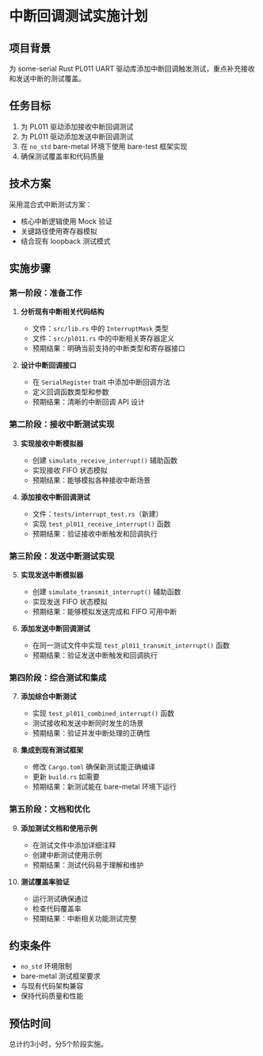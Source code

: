 # 中断回调测试实施计划

## 项目背景
为 some-serial Rust PL011 UART 驱动库添加中断回调触发测试，重点补充接收和发送中断的测试覆盖。

## 任务目标
1. 为 PL011 驱动添加接收中断回调测试
2. 为 PL011 驱动添加发送中断回调测试
3. 在 `no_std` bare-metal 环境下使用 bare-test 框架实现
4. 确保测试覆盖率和代码质量

## 技术方案
采用混合式中断测试方案：
- 核心中断逻辑使用 Mock 验证
- 关键路径使用寄存器模拟
- 结合现有 loopback 测试模式

## 实施步骤

### 第一阶段：准备工作
1. **分析现有中断相关代码结构**
   - 文件：`src/lib.rs` 中的 `InterruptMask` 类型
   - 文件：`src/pl011.rs` 中的中断相关寄存器定义
   - 预期结果：明确当前支持的中断类型和寄存器接口

2. **设计中断回调接口**
   - 在 `SerialRegister` trait 中添加中断回调方法
   - 定义回调函数类型和参数
   - 预期结果：清晰的中断回调 API 设计

### 第二阶段：接收中断测试实现
3. **实现接收中断模拟器**
   - 创建 `simulate_receive_interrupt()` 辅助函数
   - 实现接收 FIFO 状态模拟
   - 预期结果：能够模拟各种接收中断场景

4. **添加接收中断回调测试**
   - 文件：`tests/interrupt_test.rs`（新建）
   - 实现 `test_pl011_receive_interrupt()` 函数
   - 预期结果：验证接收中断触发和回调执行

### 第三阶段：发送中断测试实现
5. **实现发送中断模拟器**
   - 创建 `simulate_transmit_interrupt()` 辅助函数
   - 实现发送 FIFO 状态模拟
   - 预期结果：能够模拟发送完成和 FIFO 可用中断

6. **添加发送中断回调测试**
   - 在同一测试文件中实现 `test_pl011_transmit_interrupt()` 函数
   - 预期结果：验证发送中断触发和回调执行

### 第四阶段：综合测试和集成
7. **添加综合中断测试**
   - 实现 `test_pl011_combined_interrupt()` 函数
   - 测试接收和发送中断同时发生的场景
   - 预期结果：验证并发中断处理的正确性

8. **集成到现有测试框架**
   - 修改 `Cargo.toml` 确保新测试能正确编译
   - 更新 `build.rs` 如需要
   - 预期结果：新测试能在 bare-metal 环境下运行

### 第五阶段：文档和优化
9. **添加测试文档和使用示例**
   - 在测试文件中添加详细注释
   - 创建中断测试使用示例
   - 预期结果：测试代码易于理解和维护

10. **测试覆盖率验证**
    - 运行测试确保通过
    - 检查代码覆盖率
    - 预期结果：中断相关功能测试完整

## 约束条件
- `no_std` 环境限制
- bare-metal 测试框架要求
- 与现有代码架构兼容
- 保持代码质量和性能

## 预估时间
总计约3小时，分5个阶段实施。